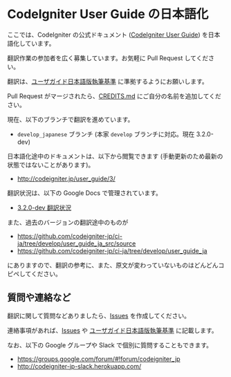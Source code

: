 # CodeIgniter User Guide の日本語化

ここでは、CodeIgniter の公式ドキュメント ([CodeIgniter User Guide](http://www.codeigniter.com/user_guide/)) を日本語化しています。

翻訳作業の参加者を広く募集しています。お気軽に Pull Request してください。

翻訳は、[ユーザガイド日本語版執筆基準](TRANSLATION_STANDARDS.md) に準拠するようにお願いします。

Pull Request がマージされたら、[CREDITS.md](CREDITS.md) にご自分の名前を追加してください。

現在、以下のブランチで翻訳を進めています。

* `develop_japanese` ブランチ (本家 `develop` ブランチに対応。現在 3.2.0-dev)

日本語化途中のドキュメントは、以下から閲覧できます (手動更新のため最新の状態ではないことがあります)。

* <http://codeigniter.jp/user_guide/3/>

翻訳状況は、以下の Google Docs で管理されています。

* [3.2.0-dev 翻訳状況](https://docs.google.com/spreadsheets/d/1ZWD5XqwH-Uo9X7MR644jbL6O8p5LxIngLT8M547H8wc/edit?pref=2&pli=1#gid=0)

また、過去のバージョンの翻訳途中のものが

* <https://github.com/codeigniter-jp/ci-ja/tree/develop/user_guide_ja_src/source>
* <https://github.com/codeigniter-jp/ci-ja/tree/develop/user_guide_ja>

にありますので、翻訳の参考に、また、原文が変わっていないものはどんどんコピペしてください。

## 質問や連絡など

翻訳に関して質問などありましたら、[Issues](https://github.com/codeigniter-jp/user_guide_src_ja/issues) を作成してください。

連絡事項があれば、[Issues](https://github.com/codeigniter-jp/user_guide_src_ja/issues) や [ユーザガイド日本語版執筆基準](TRANSLATION_STANDARDS.md) に記載します。

なお、以下の Google グループや Slack で個別に質問することもできます。

* https://groups.google.com/forum/#!forum/codeigniter_jp
* http://codeigniter-jp-slack.herokuapp.com/
